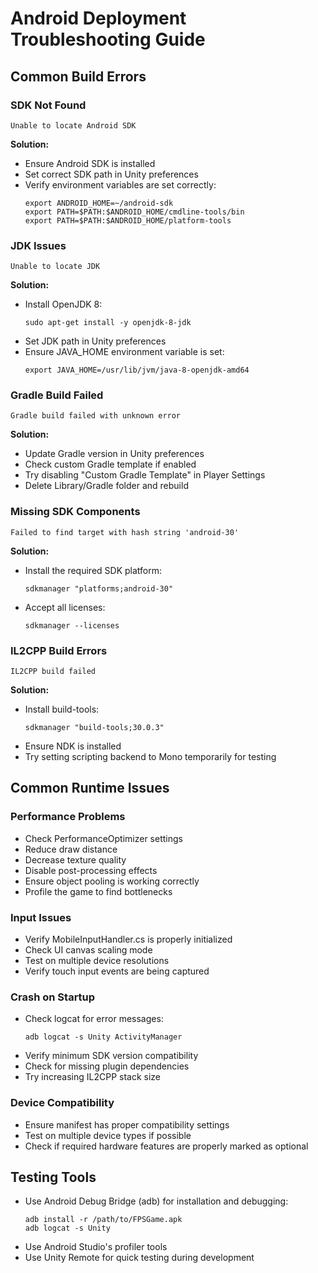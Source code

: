 # Android Deployment Troubleshooting Guide

## Common Build Errors

### SDK Not Found
```
Unable to locate Android SDK
```
**Solution:**
- Ensure Android SDK is installed
- Set correct SDK path in Unity preferences
- Verify environment variables are set correctly:
  ```
  export ANDROID_HOME=~/android-sdk
  export PATH=$PATH:$ANDROID_HOME/cmdline-tools/bin
  export PATH=$PATH:$ANDROID_HOME/platform-tools
  ```

### JDK Issues
```
Unable to locate JDK
```
**Solution:**
- Install OpenJDK 8:
  ```
  sudo apt-get install -y openjdk-8-jdk
  ```
- Set JDK path in Unity preferences
- Ensure JAVA_HOME environment variable is set:
  ```
  export JAVA_HOME=/usr/lib/jvm/java-8-openjdk-amd64
  ```

### Gradle Build Failed
```
Gradle build failed with unknown error
```
**Solution:**
- Update Gradle version in Unity preferences
- Check custom Gradle template if enabled
- Try disabling "Custom Gradle Template" in Player Settings
- Delete Library/Gradle folder and rebuild

### Missing SDK Components
```
Failed to find target with hash string 'android-30'
```
**Solution:**
- Install the required SDK platform:
  ```
  sdkmanager "platforms;android-30"
  ```
- Accept all licenses:
  ```
  sdkmanager --licenses
  ```

### IL2CPP Build Errors
```
IL2CPP build failed
```
**Solution:**
- Install build-tools:
  ```
  sdkmanager "build-tools;30.0.3"
  ```
- Ensure NDK is installed
- Try setting scripting backend to Mono temporarily for testing

## Common Runtime Issues

### Performance Problems
- Check PerformanceOptimizer settings
- Reduce draw distance
- Decrease texture quality
- Disable post-processing effects
- Ensure object pooling is working correctly
- Profile the game to find bottlenecks

### Input Issues
- Verify MobileInputHandler.cs is properly initialized
- Check UI canvas scaling mode
- Test on multiple device resolutions
- Verify touch input events are being captured

### Crash on Startup
- Check logcat for error messages:
  ```
  adb logcat -s Unity ActivityManager
  ```
- Verify minimum SDK version compatibility
- Check for missing plugin dependencies
- Try increasing IL2CPP stack size

### Device Compatibility
- Ensure manifest has proper compatibility settings
- Test on multiple device types if possible
- Check if required hardware features are properly marked as optional

## Testing Tools
- Use Android Debug Bridge (adb) for installation and debugging:
  ```
  adb install -r /path/to/FPSGame.apk
  adb logcat -s Unity
  ```
- Use Android Studio's profiler tools
- Use Unity Remote for quick testing during development
